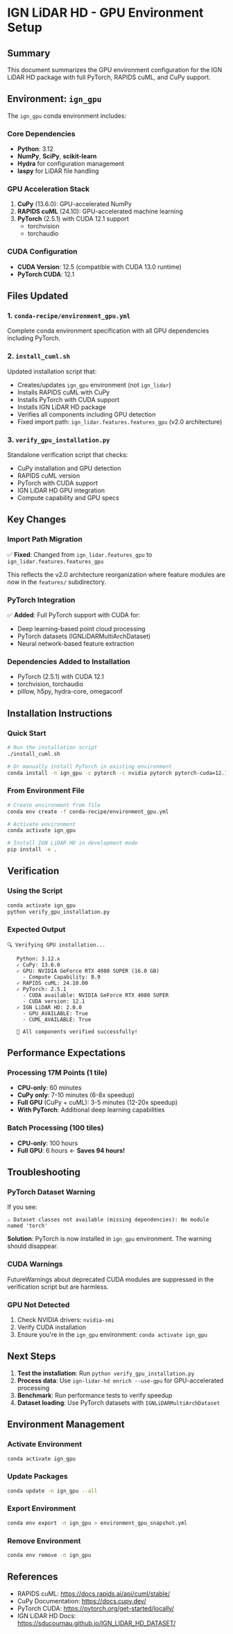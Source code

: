 # IGN LiDAR HD - GPU Environment Setup

## Summary

This document summarizes the GPU environment configuration for the IGN LiDAR HD package with full PyTorch, RAPIDS cuML, and CuPy support.

## Environment: `ign_gpu`

The `ign_gpu` conda environment includes:

### Core Dependencies

- **Python**: 3.12
- **NumPy**, **SciPy**, **scikit-learn**
- **Hydra** for configuration management
- **laspy** for LiDAR file handling

### GPU Acceleration Stack

1. **CuPy** (13.6.0): GPU-accelerated NumPy
2. **RAPIDS cuML** (24.10): GPU-accelerated machine learning
3. **PyTorch** (2.5.1) with CUDA 12.1 support
   - torchvision
   - torchaudio

### CUDA Configuration

- **CUDA Version**: 12.5 (compatible with CUDA 13.0 runtime)
- **PyTorch CUDA**: 12.1

## Files Updated

### 1. `conda-recipe/environment_gpu.yml`

Complete conda environment specification with all GPU dependencies including PyTorch.

### 2. `install_cuml.sh`

Updated installation script that:

- Creates/updates `ign_gpu` environment (not `ign_lidar`)
- Installs RAPIDS cuML with CuPy
- Installs PyTorch with CUDA support
- Installs IGN LiDAR HD package
- Verifies all components including GPU detection
- Fixed import path: `ign_lidar.features.features_gpu` (v2.0 architecture)

### 3. `verify_gpu_installation.py`

Standalone verification script that checks:

- CuPy installation and GPU detection
- RAPIDS cuML version
- PyTorch with CUDA support
- IGN LiDAR HD GPU integration
- Compute capability and GPU specs

## Key Changes

### Import Path Migration

✅ **Fixed**: Changed from `ign_lidar.features_gpu` to `ign_lidar.features.features_gpu`

This reflects the v2.0 architecture reorganization where feature modules are now in the `features/` subdirectory.

### PyTorch Integration

✅ **Added**: Full PyTorch support with CUDA for:

- Deep learning-based point cloud processing
- PyTorch datasets (IGNLiDARMultiArchDataset)
- Neural network-based feature extraction

### Dependencies Added to Installation

- PyTorch (2.5.1) with CUDA 12.1
- torchvision, torchaudio
- pillow, h5py, hydra-core, omegaconf

## Installation Instructions

### Quick Start

```bash
# Run the installation script
./install_cuml.sh

# Or manually install PyTorch in existing environment
conda install -n ign_gpu -c pytorch -c nvidia pytorch pytorch-cuda=12.1 torchvision torchaudio -y
```

### From Environment File

```bash
# Create environment from file
conda env create -f conda-recipe/environment_gpu.yml

# Activate environment
conda activate ign_gpu

# Install IGN LiDAR HD in development mode
pip install -e .
```

## Verification

### Using the Script

```bash
conda activate ign_gpu
python verify_gpu_installation.py
```

### Expected Output

```
🔍 Verifying GPU installation...

   Python: 3.12.x
   ✓ CuPy: 13.6.0
   ✓ GPU: NVIDIA GeForce RTX 4080 SUPER (16.0 GB)
     - Compute Capability: 8.9
   ✓ RAPIDS cuML: 24.10.00
   ✓ PyTorch: 2.5.1
     - CUDA available: NVIDIA GeForce RTX 4080 SUPER
     - CUDA version: 12.1
   ✓ IGN LiDAR HD: 2.0.0
     - GPU_AVAILABLE: True
     - CUML_AVAILABLE: True

   🎉 All components verified successfully!
```

## Performance Expectations

### Processing 17M Points (1 tile)

- **CPU-only**: 60 minutes
- **CuPy only**: 7-10 minutes (6-8x speedup)
- **Full GPU** (CuPy + cuML): 3-5 minutes (12-20x speedup)
- **With PyTorch**: Additional deep learning capabilities

### Batch Processing (100 tiles)

- **CPU-only**: 100 hours
- **Full GPU**: 6 hours ← **Saves 94 hours!**

## Troubleshooting

### PyTorch Dataset Warning

If you see:

```
⚠️ Dataset classes not available (missing dependencies): No module named 'torch'
```

**Solution**: PyTorch is now installed in `ign_gpu` environment. The warning should disappear.

### CUDA Warnings

FutureWarnings about deprecated CUDA modules are suppressed in the verification script but are harmless.

### GPU Not Detected

1. Check NVIDIA drivers: `nvidia-smi`
2. Verify CUDA installation
3. Ensure you're in the `ign_gpu` environment: `conda activate ign_gpu`

## Next Steps

1. **Test the installation**: Run `python verify_gpu_installation.py`
2. **Process data**: Use `ign-lidar-hd enrich --use-gpu` for GPU-accelerated processing
3. **Benchmark**: Run performance tests to verify speedup
4. **Dataset loading**: Use PyTorch datasets with `IGNLiDARMultiArchDataset`

## Environment Management

### Activate Environment

```bash
conda activate ign_gpu
```

### Update Packages

```bash
conda update -n ign_gpu --all
```

### Export Environment

```bash
conda env export -n ign_gpu > environment_gpu_snapshot.yml
```

### Remove Environment

```bash
conda env remove -n ign_gpu
```

## References

- RAPIDS cuML: https://docs.rapids.ai/api/cuml/stable/
- CuPy Documentation: https://docs.cupy.dev/
- PyTorch CUDA: https://pytorch.org/get-started/locally/
- IGN LiDAR HD Docs: https://sducournau.github.io/IGN_LIDAR_HD_DATASET/
